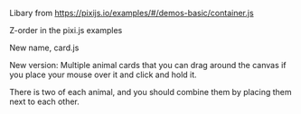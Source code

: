 Libary from https://pixijs.io/examples/#/demos-basic/container.js

Z-order in the pixi.js examples

New name, card.js

New version:
Multiple animal cards that you can drag around the canvas if you place your mouse over it and click and hold it.

There is two of each animal, and you should combine them by placing them next to each other. 
